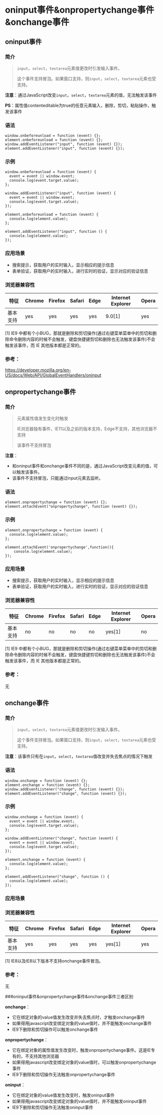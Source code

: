 # oninput事件&onpropertychange事件&onchange事件

## oninput事件

### 简介

> `input`，`select`，`textarea`元素值更改时引发输入事件。 
>
> 这个事件支持冒泡。如果窗口支持，则`input`，`select`，`textarea`元素也受支持。



**注意**：通过JavaScript改变`input`，`select`，`textarea`元素的值，无法触发该事件

**PS**：属性值contenteditable为true的任意元素输入，删除，剪切，粘贴操作，触发该事件

### 语法

```
window.onbeforeunload = function (event) {};
element.onbeforeunload = function (event) {};
window.addEventListener("input", function (event) {});
element.addEventListener("input", function (event) {});
```



### 示例

```
window.onbeforeunload = function (event) {
  event = event || window.event;
  console.log(event.target.value);
};

window.addEventListener("input", function (event) {
  event = event || window.event;
  console.log(event.target.value);
});

element.onbeforeunload = function (event) {
  console.log(element.value);
};

element.addEventListener("input", function () {
  console.log(element.value);
});
```

### 应用场景

- 搜索提示，获取用户的实时输入，显示相应的提示信息
- 表单验证，获取用户的实时输入，进行实时的验证，显示对应的验证信息

### 浏览器兼容性

| 特征     | Chrome | Firefox | Safari | Edge | Internet Explorer | Opera |
| -------- | ------ | ------- | ------ | ---- | ----------------- | ----- |
| 基本支持 | yes    | yes     | yes    | yes  | 9.0[1]            | yes   |

[1] IE9 中都有个小BUG，那就是删除和剪切操作(通过右键菜单菜单中的剪切和删除命令删除内容的时候不会触发，键盘快捷键剪切和删除也无法触发该事件)不会触发该事件，而 IE 其他版本都是正常的。 

### 参考：

https://developer.mozilla.org/en-US/docs/Web/API/GlobalEventHandlers/oninput

## onpropertychange事件

### 简介

> 元素属性值发生变化时触发
>
> IE浏览器独有事件，IE11以及之前的版本支持，Edge不支持，其他浏览器不支持
>
> 该事件不支持冒泡



**注意**：

- 和oninput事件和onchange事件不同的是，通过JavaScript改变元素的值，可以触发该事件。
- 该事件不支持冒泡，只能通过input元素去监听。

### 语法

```
element.onpropertychange = function (event) {};
element.attachEvent("onpropertychange", function (event) {});
```



### 示例

```
element.onpropertychange = function (event) {
  console.log(element.value);
};

element.attachEvent('onpropertychange',function(){    
	console.log(element.value);     
});
```

### 应用场景

- 搜索提示，获取用户的实时输入，显示相应的提示信息
- 表单验证，获取用户的实时输入，进行实时的验证，显示对应的验证信息

### 浏览器兼容性

| 特征     | Chrome | Firefox | Safari | Edge | Internet Explorer | Opera |
| -------- | ------ | ------- | ------ | ---- | ----------------- | ----- |
| 基本支持 | no     | no      | no     | no   | yes[1]            | no    |

[1] IE9 中都有个小BUG，那就是删除和剪切操作(通过右键菜单菜单中的剪切和删除命令删除内容的时候不会触发，键盘快捷键剪切和删除也无法触发该事件)不会触发该事件，而 IE 其他版本都是正常的。

### 参考：

无

## onchange事件

### 简介

> `input`，`select`，`textarea`元素值更改时引发输入事件。  
>
> 这个事件支持冒泡。如果窗口支持，则`input`，`select`，`textarea`元素也受支持。



**注意**：该事件只有在`input`，`select`，`textarea`值改变并失去焦点的情况下触发



### 语法

```
window.onchange = function (event) {};
element.onchange = function (event) {};
window.addEventListener("change", function (event) {});
element.addEventListener("change", function (event) {});
```



### 示例

```
window.onchange = function (event) {
  event = event || window.event;
  console.log(event.target.value);
};

window.addEventListener("change", function (event) {
  event = event || window.event;
  console.log(event.target.value);
});

element.onchange = function (event) {
  console.log(element.value);
};

element.addEventListener("change", function () {
  console.log(element.value);
});
```

### 应用场景



### 浏览器兼容性

| 特征     | Chrome | Firefox | Safari | Edge | Internet Explorer | Opera |
| -------- | ------ | ------- | ------ | ---- | ----------------- | ----- |
| 基本支持 | yes    | yes     | yes    | yes  | yes[1]            | yes   |

[1] IE8以及IE8以下版本不支持onchange事件冒泡。

### 参考：

无



###oninput事件&onpropertychange事件&onchange事件三者区别

**onchange**：

- 它在绑定对象的value值发生改变并失去焦点时，才触发onchange事件
- 如果得用javascript改变绑定对象的value值时，并不能触发onchange事件
- IE9下删除和剪切操作可以触发onchange事件

**onpropertychange**：

- 它在绑定对象的属性值发生改变时，触发onpropertychange事件。这是IE专有的，不支持其他浏览器
- 如果得用javascript改变绑定对象的value值时，可以触发onpropertychange事件
- IE9下删除和剪切操作无法触发onpropertychange事件

**oninput**：

- 它在绑定对象的value值发生改变时，触发oninput事件
- 如果得用javascript改变绑定对象的value值时，并不能触发oninput事件
- IE9下删除和剪切操作无法触发oninput事件





​                        



